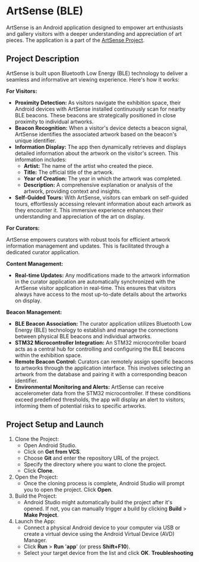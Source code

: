 # ArtSense (BLE)

ArtSense is an Android application designed to empower art enthusiasts and gallery visitors with a deeper understanding and appreciation of art pieces. The application is a part of the [ArtSense Project](https://github.com/xiguaakako/ES-TP). 

## Project Description

ArtSense is built upon Bluetooth Low Energy (BLE) technology to deliver a seamless and informative art viewing experience. Here's how it works:

**For Visitors:**

- **Proximity Detection:** As visitors navigate the exhibition space, their Android devices with ArtSense installed continuously scan for nearby BLE beacons. These beacons are strategically positioned in close proximity to individual artworks.
- **Beacon Recognition:** When a visitor's device detects a beacon signal, ArtSense identifies the associated artwork based on the beacon's unique identifier.
- **Information Display:** The app then dynamically retrieves and displays detailed information about the artwork on the visitor's screen. This information includes:
    - **Artist:** The name of the artist who created the piece.
    - **Title:** The official title of the artwork.
    - **Year of Creation:** The year in which the artwork was completed.
    - **Description:** A comprehensive explanation or analysis of the artwork, providing context and insights.
- **Self-Guided Tours:** With ArtSense, visitors can embark on self-guided tours, effortlessly accessing relevant information about each artwork as they encounter it. This immersive experience enhances their understanding and appreciation of the art on display.

**For Curators:**

ArtSense empowers curators with robust tools for efficient artwork information management and updates. This is facilitated through a dedicated curator application.

**Content Management:**

- **Real-time Updates:** Any modifications made to the artwork information in the curator application are automatically synchronized with the ArtSense visitor application in real-time. This ensures that visitors always have access to the most up-to-date details about the artworks on display.

**Beacon Management:**

- **BLE Beacon Association:**  The curator application utilizes Bluetooth Low Energy (BLE) technology to establish and manage the connections between physical BLE beacons and individual artworks.
- **STM32 Microcontroller Integration:** An STM32 microcontroller board acts as a central hub for controlling and configuring the BLE beacons within the exhibition space.
- **Remote Beacon Control:** Curators can remotely assign specific beacons to artworks through the application interface. This involves selecting an artwork from the database and pairing it with a corresponding beacon identifier.
- **Environmental Monitoring and Alerts:** ArtSense can receive accelerometer data from the STM32 microcontroller. If these conditions exceed predefined thresholds, the app will display an alert to visitors, informing them of potential risks to specific artworks.

## Project Setup and Launch

1. Clone the Project:
   * Open Android Studio.
   * Click on **Get from VCS**.
   * Choose **Git** and enter the repository URL of the project.
   * Specify the directory where you want to clone the project.
   * Click **Clone**.
2. Open the Project:
   * Once the cloning process is complete, Android Studio will prompt you to open the project. Click **Open**.
3. Build the Project:
   * Android Studio might automatically build the project after it's opened. If not, you can manually trigger a build by clicking **Build** > **Make Project**.
4. Launch the App:
   * Connect a physical Android device to your computer via USB or create a virtual device using the Android Virtual Device (AVD) Manager.
   * Click **Run** > **Run** '**app**' (or press **Shift+F10**).
   * Select your target device from the list and click **OK**. **Troubleshooting**